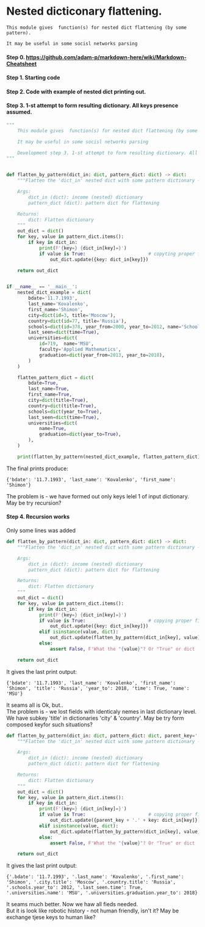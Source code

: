 # Nested dicticonary flattening.

    This module gives  function(s) for nested dict flattening (by some pattern).

    It may be useful in some socisl networks parsing    
    
#### Step 0.  https://github.com/adam-p/markdown-here/wiki/Markdown-Cheatsheet   
#### Step 1.  Starting code
#### Step 2.  Code with example of nested dict printing out.
#### Step 3.  1-st attempt to form resulting dictionary. All keys presence assumed.

```Python
"""
    This module gives  function(s) for nested dict flattening (by some pattern).

    It may be useful in some socisl networks parsing

    Development step 3. 1-st attempt to form resulting dictionary. All keys presence assumed.
"""


def flatten_by_pattern(dict_in: dict, pattern_dict: dict) -> dict:
    """Flatten the 'dict_in' nested dict with some pattern dictionary - 'pattern_dict'.

    Args:
        dict_in (dict): income (nested) dictionary
        pattern_dict (dict): pattern dict for flattening

    Returns:
        dict: Flatten dictionary
    """
    out_dict = dict()
    for key, value in pattern_dict.items():
        if key in dict_in:
            print(F'{key=} {dict_in[key]=}')
            if value is True:                       # copyting proper final value
                out_dict.update({key: dict_in[key]})

    return out_dict


if __name__ == '__main__':
    nested_dict_example = dict(
        bdate='11.7.1993',
        last_name='Kovalenko',
        first_name='Shimon',
        city=dict(id=3, title='Moscow'),
        country=dict(id=77, title='Russia'),
        schools=dict(id=378, year_from=2000, year_to=2012, name='School 33'),
        last_seen=dict(time=True),
        universities=dict(
            id=719,  name='MSU',
            faculty='Applied Mathematics',
            graduation=dict(year_from=2013, year_to=2018),
        )
    )

    flatten_pattern_dict = dict(
        bdate=True,
        last_name=True,
        first_name=True,
        city=dict(title=True),
        country=dict(title=True),
        schools=dict(year_to=True),
        last_seen=dict(time=True),
        universities=dict(
            name=True,
            graduation=dict(year_to=True),
        ),
    )

    print(flatten_by_pattern(nested_dict_example, flatten_pattern_dict))
```
The final prints produce:
```
{'bdate': '11.7.1993', 'last_name': 'Kovalenko', 'first_name': 'Shimon'}
```


The problem is - we have formed out only keys lelel 1 of input dictionary. 
May be try recursion?

#### Step 4.  Recursion works

Only some lines was added

```Python
def flatten_by_pattern(dict_in: dict, pattern_dict: dict) -> dict:
    """Flatten the 'dict_in' nested dict with some pattern dictionary - 'pattern_dict'.

    Args:
        dict_in (dict): income (nested) dictionary
        pattern_dict (dict): pattern dict for flattening

    Returns:
        dict: Flatten dictionary
    """
    out_dict = dict()
    for key, value in pattern_dict.items():
        if key in dict_in:
            print(F'{key=} {dict_in[key]=}')
            if value is True:                       # copying proper final value
                out_dict.update({key: dict_in[key]})
            elif isinstance(value, dict):
                out_dict.update(flatten_by_pattern(dict_in[key], value))
            else:
                assert False, F'What the "{value}"? Or "True" or dict !! '

    return out_dict

```

It gives the last print  output:
```
{'bdate': '11.7.1993', 'last_name': 'Kovalenko', 'first_name': 'Shimon', 'title': 'Russia', 'year_to': 2018, 'time': True, 'name': 'MSU'}
```

It seams all is Ok, but..      
The problem is - we lost fields with identicaly nemes in last dictionary level. We have subkey 'title'  in dictionaries 'city'  &   'country'.
May be try form composed keyfor such situations?

```Python
def flatten_by_pattern(dict_in: dict, pattern_dict: dict, parent_key='') -> dict:
    """Flatten the 'dict_in' nested dict with some pattern dictionary - 'pattern_dict'.

    Args:
        dict_in (dict): income (nested) dictionary
        pattern_dict (dict): pattern dict for flattening

    Returns:
        dict: Flatten dictionary
    """
    out_dict = dict()
    for key, value in pattern_dict.items():
        if key in dict_in:
            print(F'{key=} {dict_in[key]=}')
            if value is True:                       # copying proper final value
                out_dict.update({parent_key + '.' + key: dict_in[key]})
            elif isinstance(value, dict):
                out_dict.update(flatten_by_pattern(dict_in[key], value, parent_key=parent_key + '.' + key))
            else:
                assert False, F'What the "{value}"? Or "True" or dict !! '

    return out_dict
```
It gives the last print  output:
```
{'.bdate': '11.7.1993', '.last_name': 'Kovalenko', '.first_name': 'Shimon', '.city.title': 'Moscow', '.country.title': 'Russia', '.schools.year_to': 2012, '.last_seen.time': True, '.universities.name': 'MSU', '.universities.graduation.year_to': 2018}
```

It seams much better. Now we haw all fieds needed.    
But it is look like robotic history - not human friendly, isn't it?
May be exchange tjese keys to human like?


